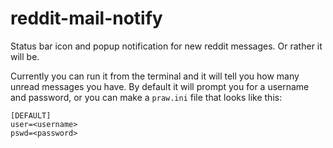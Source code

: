 reddit-mail-notify
==================

Status bar icon and popup notification for new reddit messages. Or rather it will be.

Currently you can run it from the terminal and it will tell you how many unread messages you have. By default it will prompt you for a username and password, or you can make a `praw.ini` file that looks like this:

	[DEFAULT]
	user=<username>
	pswd=<password>
